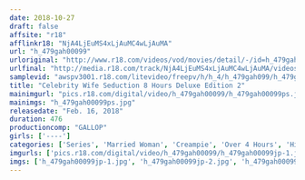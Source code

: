 ```yaml
---
date: 2018-10-27
draft: false
affsite: "r18"
afflinkr18: "NjA4LjEuMS4xLjAuMC4wLjAuMA"
url: "h_479gah00099"
urloriginal: "http://www.r18.com/videos/vod/movies/detail/-/id=h_479gah00099"
urlfinal: "http://media.r18.com/track/NjA4LjEuMS4xLjAuMC4wLjAuMA/videos/vod/movies/detail/-/id=h_479gah00099"
samplevid: "awspv3001.r18.com/litevideo/freepv/h/h_4/h_479gah099/h_479gah099_dmb_w.mp4"
title: "Celebrity Wife Seduction 8 Hours Deluxe Edition 2"
mainimgurl: "pics.r18.com/digital/video/h_479gah00099/h_479gah00099ps.jpg"
mainimgs: "h_479gah00099ps.jpg"
releasedate: "Feb. 16, 2018"
duration: 476
productioncomp: "GALLOP"
girls: ['----']
categories: ['Series', 'Married Woman', 'Creampie', 'Over 4 Hours', 'Hi-Def']
imgurls: ['pics.r18.com/digital/video/h_479gah00099/h_479gah00099jp-1.jpg', 'pics.r18.com/digital/video/h_479gah00099/h_479gah00099jp-2.jpg', 'pics.r18.com/digital/video/h_479gah00099/h_479gah00099jp-3.jpg', 'pics.r18.com/digital/video/h_479gah00099/h_479gah00099jp-4.jpg', 'pics.r18.com/digital/video/h_479gah00099/h_479gah00099jp-5.jpg', 'pics.r18.com/digital/video/h_479gah00099/h_479gah00099jp-6.jpg', 'pics.r18.com/digital/video/h_479gah00099/h_479gah00099jp-7.jpg', 'pics.r18.com/digital/video/h_479gah00099/h_479gah00099jp-8.jpg', 'pics.r18.com/digital/video/h_479gah00099/h_479gah00099jp-9.jpg', 'pics.r18.com/digital/video/h_479gah00099/h_479gah00099jp-10.jpg', 'pics.r18.com/digital/video/h_479gah00099/h_479gah00099jp-11.jpg', 'pics.r18.com/digital/video/h_479gah00099/h_479gah00099jp-12.jpg', 'pics.r18.com/digital/video/h_479gah00099/h_479gah00099jp-13.jpg', 'pics.r18.com/digital/video/h_479gah00099/h_479gah00099jp-14.jpg', 'pics.r18.com/digital/video/h_479gah00099/h_479gah00099jp-15.jpg', 'pics.r18.com/digital/video/h_479gah00099/h_479gah00099jp-16.jpg', 'pics.r18.com/digital/video/h_479gah00099/h_479gah00099jp-17.jpg', 'pics.r18.com/digital/video/h_479gah00099/h_479gah00099jp-18.jpg', 'pics.r18.com/digital/video/h_479gah00099/h_479gah00099jp-19.jpg', 'pics.r18.com/digital/video/h_479gah00099/h_479gah00099jp-20.jpg']
imgs: ['h_479gah00099jp-1.jpg', 'h_479gah00099jp-2.jpg', 'h_479gah00099jp-3.jpg', 'h_479gah00099jp-4.jpg', 'h_479gah00099jp-5.jpg', 'h_479gah00099jp-6.jpg', 'h_479gah00099jp-7.jpg', 'h_479gah00099jp-8.jpg', 'h_479gah00099jp-9.jpg', 'h_479gah00099jp-10.jpg', 'h_479gah00099jp-11.jpg', 'h_479gah00099jp-12.jpg', 'h_479gah00099jp-13.jpg', 'h_479gah00099jp-14.jpg', 'h_479gah00099jp-15.jpg', 'h_479gah00099jp-16.jpg', 'h_479gah00099jp-17.jpg', 'h_479gah00099jp-18.jpg', 'h_479gah00099jp-19.jpg', 'h_479gah00099jp-20.jpg']
---
```

